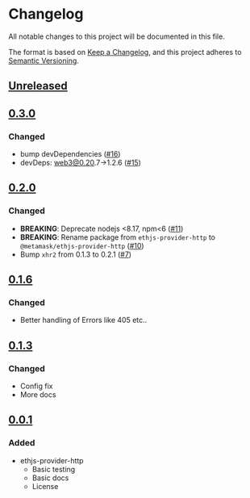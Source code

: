 # Changelog
All notable changes to this project will be documented in this file.

The format is based on [Keep a Changelog](https://keepachangelog.com/en/1.0.0/),
and this project adheres to [Semantic Versioning](https://semver.org/spec/v2.0.0.html).

## [Unreleased]

## [0.3.0]
### Changed
- bump devDependencies ([#16](https://github.com/MetaMask/ethjs-provider-http/pull/16))
- devDeps: web3@0.20.7->1.2.6 ([#15](https://github.com/MetaMask/ethjs-provider-http/pull/15))

## [0.2.0]
### Changed
- **BREAKING**: Deprecate nodejs <8.17, npm<6 ([#11](https://github.com/MetaMask/ethjs-provider-http/pull/11))
- **BREAKING**: Rename package from `ethjs-provider-http` to `@metamask/ethjs-provider-http` ([#10](https://github.com/MetaMask/ethjs-provider-http/pull/10))
- Bump `xhr2` from 0.1.3 to 0.2.1 ([#7](https://github.com/MetaMask/ethjs-provider-http/pull/7))

## [0.1.6]
### Changed
- Better handling of Errors like 405 etc..

## [0.1.3]
### Changed
- Config fix
- More docs

## [0.0.1]
### Added
- ethjs-provider-http
  - Basic testing
  - Basic docs
  - License

[Unreleased]: https://github.com/MetaMask/ethjs-provider-http/compare/v0.3.0...HEAD
[0.3.0]: https://github.com/MetaMask/ethjs-provider-http/compare/v0.2.0...v0.3.0
[0.2.0]: https://github.com/MetaMask/ethjs-provider-http/compare/v0.1.6...v0.2.0
[0.1.6]: https://github.com/MetaMask/ethjs-provider-http/compare/v0.1.3...v0.1.6
[0.1.3]: https://github.com/MetaMask/ethjs-provider-http/compare/v0.0.1...v0.1.3
[0.0.1]: https://github.com/MetaMask/ethjs-provider-http/releases/tag/v0.0.1
